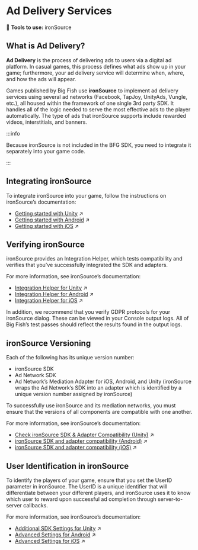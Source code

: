 # Ad Delivery Services

:small_blue_diamond: **Tools to use:** ironSource

## What is Ad Delivery? 

**Ad Delivery** is the process of delivering ads to users via a digital ad platform. In casual games, this process defines what ads show up in your game; furthermore, your ad delivery service will determine when, where, and how the ads will appear.  

Games published by Big Fish use **ironSource** to implement ad delivery services using several ad networks (Facebook, TapJoy, UnityAds, Vungle, etc.), all housed within the framework of one single 3rd party SDK. It handles all of the logic needed to serve the most effective ads to the player automatically. The type of ads that ironSource supports include rewarded videos, interstitials, and banners.

:::info

Because ironSource is not included in the BFG SDK, you need to integrate it separately into your game code.

:::

## Integrating ironSource  

To integrate ironSource into your game, follow the instructions on ironSource’s documentation:

- [Getting started with Unity](https://developers.is.com/ironsource-mobile/unity/levelplay-starter-kit) :arrow_upper_right:
- [Getting started with Android](https://developers.is.com/ironsource-mobile/android/getting-started-android) :arrow_upper_right: 
- [Getting started with iOS](https://developers.is.com/ironsource-mobile/ios/getting-started-ios) :arrow_upper_right:

## Verifying ironSource 

ironSource provides an Integration Helper, which tests compatibility and verifies that you’ve successfully integrated the SDK and adapters.

For more information, see ironSource’s documentation:

- [Integration Helper for Unity](https://developers.ironsrc.com/ironsource-mobile/unity/integration-helper-unity) :arrow_upper_right:
- [Integration Helper for Android](https://developers.ironsrc.com/ironsource-mobile/android/integration-helper-android) :arrow_upper_right:
- [Integration Helper for iOS](https://developers.ironsrc.com/ironsource-mobile/ios/integration-helper-ios) :arrow_upper_right:

In addition, we recommend that you verify GDPR protocols for your ironSource dialog. These can be viewed in your Console output logs. All of Big Fish’s test passes should reflect the results found in the output logs.

## ironSource Versioning 

Each of the following has its unique version number:

- ironSource SDK
- Ad Network SDK 
- Ad Network’s Mediation Adapter for iOS, Android, and Unity (ironSource wraps the Ad Network’s SDK into an adapter which is identified by a unique version number assigned by ironSource)

To successfully use ironSource and its mediation networks, you must ensure that the versions of all components are compatible with one another.

For more information, see ironSource’s documentation:

- [Check ironSource SDK & Adapter Compatibility (Unity)](https://developers.is.com/ironsource-mobile/unity/mediation-networks-unity/#step-2) :arrow_upper_right:
- [ironSource SDK and adapter compatibility (Android)](https://developers.is.com/ironsource-mobile/android/mediation-networks-android/#step-3) :arrow_upper_right:
- [ironSource SDK and adapter compatibility (iOS)](https://developers.is.com/ironsource-mobile/ios/mediation-networks-ios/#step-3) :arrow_upper_right:

## User Identification in ironSource 

To identify the players of your game, ensure that you set the UserID parameter in ironSource. The UserID is a unique identifier that will differentiate between your different players, and ironSource uses it to know which user to reward upon successful ad completion through server-to-server callbacks.

For more information, see ironSource’s documentation:

- [Additional SDK Settings for Unity](https://developers.is.com/ironsource-mobile/unity/additional-sdk-settings) :arrow_upper_right:
- [Advanced Settings for Android](https://developers.is.com/ironsource-mobile/android/advanced-settings) :arrow_upper_right:
- [Advanced Settings for iOS](https://developers.is.com/ironsource-mobile/ios/advanced-settings-2) :arrow_upper_right: